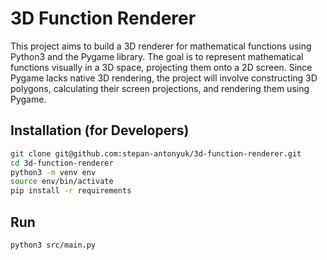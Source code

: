 # 3D Function Renderer

This project aims to build a 3D renderer for mathematical functions using Python3 and the Pygame library. The goal is to represent mathematical functions visually in a 3D space, projecting them onto a 2D screen. Since Pygame lacks native 3D rendering, the project will involve constructing 3D polygons, calculating their screen projections, and rendering them using Pygame.

## Installation (for Developers)

```bash
git clone git@github.com:stepan-antonyuk/3d-function-renderer.git
cd 3d-function-renderer
python3 -m venv env
source env/bin/activate
pip install -r requirements
```

## Run

```bash
python3 src/main.py
```
